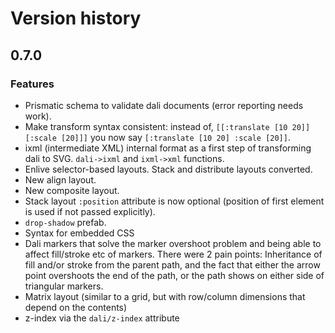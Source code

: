 # Version history

## 0.7.0

### Features

* Prismatic schema to validate dali documents (error reporting needs work).
* Make transform syntax consistent: instead of, `[[:translate [10 20]] [:scale [20]]]` you now say `[:translate [10 20] :scale [20]]`.
* ixml (intermediate XML) internal format as a first step of transforming dali to SVG. `dali->ixml` and `ixml->xml` functions.
* Enlive selector-based layouts. Stack and distribute layouts converted.
* New align layout.
* New composite layout.
* Stack layout `:position` attribute is now optional (position of first element is used if not passed explicitly).
* `drop-shadow` prefab.
* Syntax for embedded CSS
* Dali markers that solve the marker overshoot problem and being able
  to affect fill/stroke etc of markers. There were 2 pain points:
  Inheritance of fill and/or stroke from the parent path, and the fact
  that either the arrow point overshoots the end of the path, or the
  path shows on either side of triangular markers.
* Matrix layout (similar to a grid, but with row/column dimensions that depend on the contents)
* z-index via the `dali/z-index` attribute
